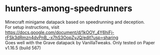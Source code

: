# hunters-among-speedrunners
Minecraft minigame datapack based on speedrunning and deception. <br/>
For setup instructions, visit https://docs.google.com/document/d/1kOOY_4Y6hiFj-rFSk3dRmzn4dvPnB_-x7hS3OopZyJQ/edit?usp=sharing <br/>
Goes well with the Grave datapack by VanillaTweaks. Only tested on Paper v1.16.5 (build 567)
